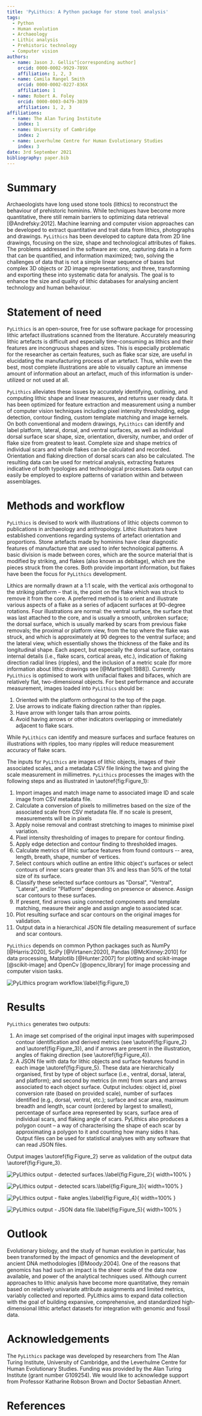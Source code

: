 ```yaml
---
title: 'PyLithics: A Python package for stone tool analysis'
tags:
  - Python
  - Human evolution
  - Archaeology
  - Lithic analysis
  - Prehistoric technology
  - Computer vision 
authors:
  - name: Jason J. Gellis^[corresponding author]
    orcid: 0000-0002-9929-789X
    affiliation: 1, 2, 3
  - name: Camila Rangel Smith
    orcid: 0000-0002-0227-836X
    affiliation: 1
  - name: Robert A. Foley
    orcid: 0000-0003-0479-3039
    affiliation: 1, 2, 3
affiliations:
  - name: The Alan Turing Institute
    index: 1
  - name: University of Cambridge
    index: 2
  - name: Leverhulme Centre for Human Evolutionary Studies
    index: 3
date: 3rd September 2021
bibliography: paper.bib
---
```

  
# Summary

Archaeologists have long used stone tools (lithics) to reconstruct the behaviour of prehistoric hominins. While 
techniques have become more quantitative, there still remain barriers to optimizing data retrieval [@Andrefsky:2012]. 
Machine learning and computer vision approaches can be developed to extract quantitative and trait data from lithics, 
photographs and drawings. `PyLithics` has been developed to capture data from 2D line drawings, focusing on the size, 
shape and technological attributes of flakes. The problems addressed in the software are: one, capturing data in a form
that can be quantified, and information maximized; two, solving the challenges of data that is not a simple linear 
sequence of bases but complex 3D objects or 2D image representations; and three, transforming and exporting these into 
systematic data for analysis. The goal is to enhance the size and quality of lithic databases for analysing ancient 
technology and human behaviour.

# Statement of need

`PyLithics` is an open-source, free for use software package for processing lithic artefact illustrations scanned from 
the literature. Accurately measuring lithic artefacts is difficult and especially time-consuming as lithics and their 
features are incongruous shapes and sizes. This is especially problematic for the researcher as certain features, such 
as flake scar size, are useful in elucidating the manufacturing process of an artefact. Thus, while even the best, 
most complete illustrations are able to visually capture an immense amount of information about an artefact, much of 
this information is under-utilized or not used at all.

`PyLithics` alleviates these issues by accurately identifying, outlining, and computing lithic shape and linear 
measures, and returns user ready data. It has been optimized for feature extraction and measurement using a number of 
computer vision techniques including pixel intensity thresholding, edge detection, contour finding, custom template 
matching and image kernels. On both conventional and modern drawings, `PyLithics` can identify and label platform, 
lateral, dorsal, and ventral surfaces, as well as individual dorsal surface scar shape, size, orientation, diversity, 
number, and order of flake size from greatest to least. Complete size and shape metrics of individual scars and whole 
flakes can be calculated and recorded. Orientation and flaking direction of dorsal scars can also be calculated. The 
resulting data can be used for metrical analysis, extracting features indicative of both typologies and technological 
processes. Data output can easily be employed to explore patterns of variation within and between assemblages.

# Methods and workflow

`PyLithics` is devised to work with illustrations of lithic objects common to publications in archaeology and 
anthropology. Lithic illustrators have established conventions regarding systems of artefact orientation and 
proportions. Stone artefacts made by hominins have clear diagnostic features of manufacture that are used to infer 
technological patterns. A basic division is made between cores, which are the source material that is modified by 
striking, and flakes (also known as debitage), which are the pieces struck from the cores. Both provide important 
information, but flakes have been the focus for `PyLithics` development. 

Lithics are normally drawn at a 1:1 scale, with the vertical axis orthogonal to the striking platform – that is, the 
point on the flake which was struck to remove it from the core. A preferred method is to orient and illustrate various 
aspects of a flake as a series of adjacent surfaces at 90-degree rotations. Four illustrations are normal: the ventral 
surface, the surface that was last attached to the core, and is usually a smooth, unbroken surface; the dorsal surface, 
which is usually marked by scars from previous flake removals; the proximal or platform view, from the top where the 
flake was struck, and which is approximately at 90 degrees to the ventral surface; and the lateral view, which 
essentially shows the thickness of the flake and its longitudinal shape. Each aspect, but especially the dorsal surface, 
contains internal details (i.e., flake scars, cortical areas, etc.), indication of flaking direction radial lines 
(ripples), and the inclusion of a metric scale (for more information about lithic drawings see [@Martingell:1988]). 
Currently `PyLithics` is optimised to work with unifacial flakes and bifaces, which are relatively flat, two-dimensional 
objects. For best performance and accurate measurement, images loaded into `PyLithics` should be:

1.	Oriented with the platform orthogonal to the top of the page.
2.	Use arrows to indicate flaking direction rather than ripples.
3.	Have arrow with longer tails than arrow points.
4.	Avoid having arrows or other indicators overlapping or immediately adjacent to flake scars.


While `PyLithics` can identify and measure surfaces and surface features on illustrations with ripples, too many ripples 
will reduce measurement accuracy of flake scars.

The inputs for `PyLithics` are images of lithic objects, images of their associated scales, and a metadata CSV file 
linking the two and giving the scale measurement in millimetres. `PyLithics` processes the images with the following steps 
and as illustrated in \autoref{fig:Figure_1}:


1.	Import images and match image name to associated image ID and scale image from CSV metadata file.
2.	Calculate a conversion of pixels to millimetres based on the size of the associated scale from CSV metadata file. If no scale is present, measurements will be in pixels
3.	Apply noise removal and contrast stretching to images to minimise pixel variation.
4.	Pixel intensity thresholding of images to prepare for contour finding.
5.	Apply edge detection and contour finding to thresholded images.
6.	Calculate metrics of lithic surface features from found contours -- area, length, breath, shape, number of vertices.
7.	Select contours which outline an entire lithic object's surfaces or select contours of inner scars greater than 3% and less than 50% of the total size of its surface.
8.	Classify these selected surface contours as "Dorsal", "Ventral", "Lateral", and/or "Platform" depending on presence or absence. Assign scar contours to these surfaces.
9.	If present, find arrows using connected components and template matching, measure their angle and assign angle to associated scar.
10.	Plot resulting surface and scar contours on the original images for validation.
11.	Output data in a hierarchical JSON file detailing measurement of surface and scar contours.

`PyLithics` depends on common Python packages such as NumPy [@Harris:2020], SciPy [@Virtanen:2020], Pandas [@McKinney:2010] 
for data processing, Matplotlib [@Hunter:2007] for plotting and scikit-image [@scikit-image] and OpenCv [@opencv_library] 
for image processing and computer vision tasks.

![PyLithics program workflow.\label{fig:Figure_1}](PyLithics_flowchart.jpg)

# Results

`PyLithics` generates two outputs:

1) An image set comprised of the original input images with superimposed contour identification and derived metrics (see \autoref{fig:Figure_2} and \autoref{fig:Figure_3}), and if arrows are present in the illustration, angles of flaking direction (see \autoref{fig:Figure_4}).
2) A JSON file with data for lithic objects and surface features found in each image \autoref{fig:Figure_5}. These data are hierarchically organised, first by type of object surface (i.e., ventral, dorsal, lateral, and platform); and second by metrics (in mm) from scars and arrows associated to each object surface. Output includes: object id, pixel conversion rate (based on provided scale), number of surfaces identified (e.g., dorsal, ventral, etc.); surface and scar area, maximum breadth and length, scar count (ordered by largest to smallest), percentage of surface area represented by scars, surface area of individual scars, and flaking angle of scars. PyLithics also produces a polygon count – a way of characterising the shape of each scar by approximating a polygon to it and counting how many sides it has. Output files can be used for statistical analyses with any software that can read JSON files.

Output images \autoref{fig:Figure_2} serve as validation of the output data \autoref{fig:Figure_3}.

![PyLithics output - detected surfaces.\label{fig:Figure_2}](rub_al_khali_lithic_surfaces.png ){ width=100% }

![PyLithics output - detected scars.\label{fig:Figure_3}](rub_al_khali_lithic_scars.png ){ width=100% }

![PyLithics output - flake angles.\label{fig:Figure_4}](rub_al_khali_lithic_angles.png){ width=100% }

![PyLithics output - JSON data file.\label{fig:Figure_5}](rub_al_khali_JSON.png){ width=100% }

# Outlook 

Evolutionary biology, and the study of human evolution in particular, has been transformed by the impact of genomics and 
the development of ancient DNA methodologies [@Moody:2004]. One of the reasons that genomics has had such an impact is 
the sheer scale of the data now available, and power of the analytical techniques used. Although current approaches to 
lithic analysis have become more quantitative, they remain based on relatively univariate attribute assignments and 
limited metrics, variably collected and reported. PyLithics aims to expand data collection with the goal of building 
expansive, comprehensive, and standardized high-dimensional lithic artefact datasets for integration with genomic and 
fossil data.

# Acknowledgements

The ``PyLithics`` package was developed by researchers from The Alan Turing Institute, University of Cambridge, and the Leverhulme Centre for Human Evolutionary Studies. Funding was provided by the Alan Turing Institute (grant number G109254). We would like to acknowledge support from Professor Katharine Robson Brown and Doctor Sebastian Ahnert.

# References
